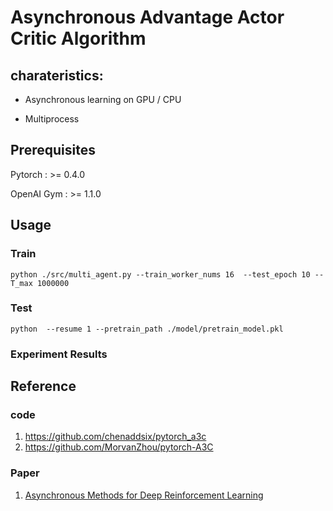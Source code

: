 # Asynchronous Advantage Actor Critic Algorithm

## charateristics:

+ Asynchronous learning on GPU / CPU

+ Multiprocess

## Prerequisites

Pytorch     :  >= 0.4.0 

OpenAI Gym  :  >= 1.1.0

## Usage

### Train

```Shell
python ./src/multi_agent.py --train_worker_nums 16  --test_epoch 10 --T_max 1000000
```


### Test

```Shell
python  --resume 1 --pretrain_path ./model/pretrain_model.pkl
```

### Experiment Results


## Reference

### code
1. https://github.com/chenaddsix/pytorch_a3c
2. https://github.com/MorvanZhou/pytorch-A3C

### Paper 

1. [Asynchronous Methods for Deep Reinforcement Learning](https://arxiv.org/pdf/1602.01783.pdf)




